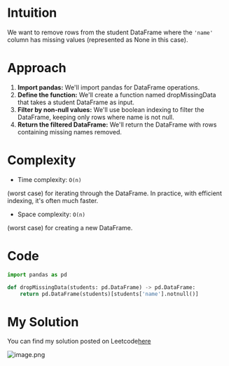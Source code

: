 # Intuition
We want to remove rows from the student DataFrame where the `'name'` column has missing values (represented as None in this case).

# Approach
1. **Import pandas:** We'll import pandas for DataFrame operations.
2. **Define the function:** We'll create a function named dropMissingData that takes a student DataFrame as input.
3. **Filter by non-null values:** We'll use boolean indexing to filter the DataFrame, keeping only rows where name is not null.
4. **Return the filtered DataFrame:** We'll return the DataFrame with rows containing missing names removed.

# Complexity
- Time complexity: `O(n)`
<!-- Add your time complexity here, e.g. $$O(n)$$ -->
(worst case) for iterating through the DataFrame. In practice, with efficient indexing, it's often much faster.

- Space complexity: `O(n)`
<!-- Add your space complexity here, e.g. $$O(n)$$ -->
(worst case) for creating a new DataFrame.

# Code
```python
import pandas as pd

def dropMissingData(students: pd.DataFrame) -> pd.DataFrame:
    return pd.DataFrame(students)[students['name'].notnull()]
```
# My Solution

You can find my solution posted on Leetcode[here](https://leetcode.com/problems/drop-missing-data/solutions/5059052/simple-solution)

![image.png](https://assets.leetcode.com/users/images/20787b99-3640-49df-ad79-1328ed532574_1713791968.8637364.png)
